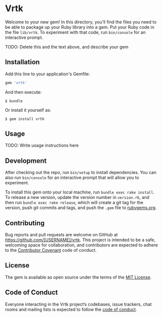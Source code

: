 # Vrtk

Welcome to your new gem! In this directory, you'll find the files you need to be able to package up your Ruby library into a gem. Put your Ruby code in the file `lib/vrtk`. To experiment with that code, run `bin/console` for an interactive prompt.

TODO: Delete this and the text above, and describe your gem

## Installation

Add this line to your application's Gemfile:

```ruby
gem 'vrtk'
```

And then execute:

    $ bundle

Or install it yourself as:

    $ gem install vrtk

## Usage

TODO: Write usage instructions here

## Development

After checking out the repo, run `bin/setup` to install dependencies. You can also run `bin/console` for an interactive prompt that will allow you to experiment.

To install this gem onto your local machine, run `bundle exec rake install`. To release a new version, update the version number in `version.rb`, and then run `bundle exec rake release`, which will create a git tag for the version, push git commits and tags, and push the `.gem` file to [rubygems.org](https://rubygems.org).

## Contributing

Bug reports and pull requests are welcome on GitHub at https://github.com/[USERNAME]/vrtk. This project is intended to be a safe, welcoming space for collaboration, and contributors are expected to adhere to the [Contributor Covenant](http://contributor-covenant.org) code of conduct.

## License

The gem is available as open source under the terms of the [MIT License](https://opensource.org/licenses/MIT).

## Code of Conduct

Everyone interacting in the Vrtk project’s codebases, issue trackers, chat rooms and mailing lists is expected to follow the [code of conduct](https://github.com/[USERNAME]/vrtk/blob/master/CODE_OF_CONDUCT.md).
